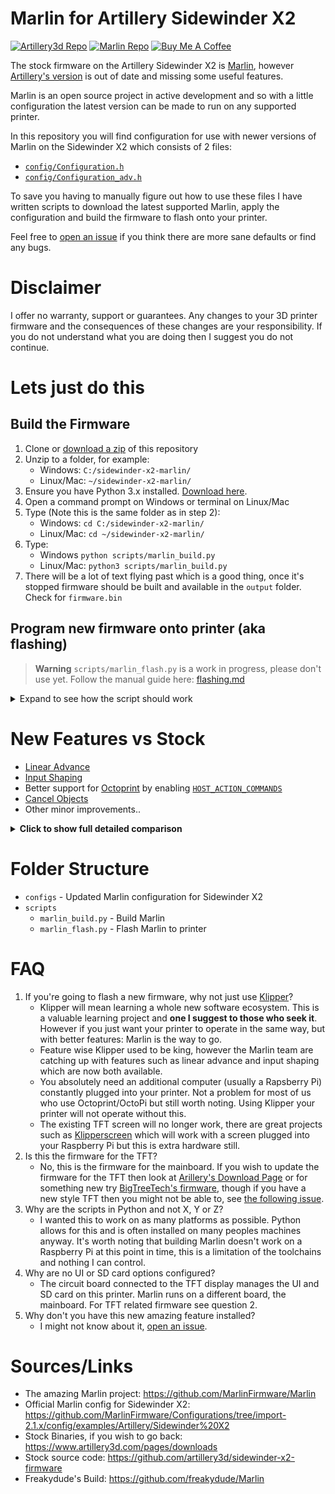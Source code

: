 # Marlin for Artillery Sidewinder X2
[![Artillery3d Repo](https://img.shields.io/badge/Artillery%20Version-v2.0.9.1-blue)](https://github.com/artillery3d/sidewinder-x2-firmware)
[![Marlin Repo](https://img.shields.io/github/v/release/MarlinFirmware/Marlin?label=%20Marlin%20Version)](https://github.com/MarlinFirmware/Marlin)
[![Buy Me A Coffee](https://www.buymeacoffee.com/assets/img/custom_images/yellow_img.png)](https://www.buymeacoffee.com/pp8mnskrg2f)



The stock firmware on the Artillery Sidewinder X2 is [Marlin](https://github.com/MarlinFirmware/Marlin), however [Artillery's version](https://github.com/artillery3d/sidewinder-x2-firmware) is out of date and missing some useful features.

Marlin is an open source project in active development and so with a little configuration the latest version can be made to run on any supported printer. 

In this repository you will find configuration for use with newer versions of Marlin on the Sidewinder X2 which consists of 2 files:
 - [`config/Configuration.h`](config/Configuration.h)
 - [`config/Configuration_adv.h`](config/Configuration_adv.h)

To save you having to manually figure out how to use these files I have written scripts to download the latest supported Marlin, apply the configuration and build the firmware to flash onto your printer.

Feel free to [open an issue](https://github.com/markrossington/sidewinder-x2-marlin/issues/new) if you think there are more sane defaults or find any bugs.

# Disclaimer
I offer no warranty, support or guarantees. Any changes to your 3D printer firmware and the consequences of these changes are your responsibility. If you do not understand what you are doing then I suggest you do not continue.

# Lets just do this

## Build the Firmware

 1. Clone or [download a zip](https://github.com/markrossington/sidewinder-x2-marlin/archive/refs/heads/main.zip) of this repository
 2. Unzip to a folder, for example: 
    * Windows: `C:/sidewinder-x2-marlin/` 
    * Linux/Mac: `~/sidewinder-x2-marlin/`
 3. Ensure you have Python 3.x installed. [Download here](https://www.python.org/downloads/).
 4. Open a command prompt on Windows or terminal on Linux/Mac
 5. Type (Note this is the same folder as in step 2): 
    * Windows: `cd C:/sidewinder-x2-marlin/` 
    * Linux/Mac: `cd ~/sidewinder-x2-marlin/` 
 6. Type:
    * Windows `python scripts/marlin_build.py`
    * Linux/Mac: `python3 scripts/marlin_build.py`
 7. There will be a lot of text flying past which is a good thing, once it's stopped firmware should be built and available in the `output` folder. Check for `firmware.bin`

## Program new firmware onto printer (aka flashing)
> **Warning**
> `scripts/marlin_flash.py` is a work in progress, please don't use yet. Follow the manual guide here: [flashing.md](flashing.md)

<details><summary>Expand to see how the script should work</summary>

 1. Ensure firmware has been built as in section above
 2. Ensure `dfu-util` installed:
    * Windows: Download latest from [here](https://dfu-util.sourceforge.net/releases/dfu-util-0.9-win64.zip) and unzip to the same folder you unzipped the files of the repository before in step 2, for example:`C:/sidewinder-x2-marlin/`
    * Linux: In a terminal type: `sudo apt install dfu-util`
    * Mac: In a terminal type: `brew install dfu-util`
 3. Turn printer on and plug a USB-B cable between the printer and your computer
 4. Open a command prompt on Windows or terminal on Linux/Mac
 5. Type:
    * Windows `python scripts/marlin_flash.py`
    * Linux/Mac: `python3 scripts/marlin_flash.py`
</details>

# New Features vs Stock
 * [Linear Advance](https://marlinfw.org/docs/features/lin_advance.html)
 * [Input Shaping](https://marlinfw.org/docs/gcode/M593.html)
 * Better support for [Octoprint](https://octoprint.org) by enabling [`HOST_ACTION_COMMANDS`](https://reprap.org/wiki/G-code#Action_commands)
 * [Cancel Objects](https://marlinfw.org/docs/gcode/M486.html)
 * Other minor improvements..

<details><summary><strong>Click to show full detailed comparison</strong></summary>

| Feature/Difference           | Stock              | This                      | Reference Variable                               | Rationale/Notes                                                                                          |
| ---------------------------- | ------------------ | ------------------------- | ------------------------------------------------ | -------------------------------------------------------------------------------------------------------- |
| Marlin Version               | 2.0.9.1            | 2.1.2 Bugfix              | N/A                                              | Less bugs, newer features, see [Marlin Releases](https://github.com/MarlinFirmware/Marlin/releases) page |
| Heater Minimum Temperature   | 5 C                | -5 C                      | HEATER_0_MINTEMP etc                             | 5 C is a bad default because it is a reasonable ambient temperature in a garage                          |
| Restore level after home     | Off                | On                        | ENABLE_LEVELING_AFTER_G28                        | Save having to enter `M420` to restore the mesh after home in slicer settings                            |
| Possible to detach servo     | Off                | On                        | SERVO_DETACH_GCODE                               | Add ability to send `M282` for lower power idle state                                                    |
| Kickstarting fans            | Off                | 100ms                     | FAN_KICKSTART_TIME                               | Allows the fan to spin up reliably                                                                       |
| Auto Aligning Steppers       | Off                | On                        | Z_STEPPER_AUTO_ALIGN                             | There are 2 Z axis steppers TBD check if this is needed                                                  |
| Input Shaping                | Off                | On                        | INPUT_SHAPING_X, INPUT_SHAPING_Y                 | Allows reduction in ringing and ghosting artifacts on prints induced by vibrations of the printer        |
| Adaptive Step Smoothing      | Off                | On                        | ADAPTIVE_STEP_SMOOTHING                          | Increases resolution of stepping for better print quality                                                |
| Linear Advance               | Off                | On                        | LIN_ADVANCE                                      | Maintains consistent pressure in the nozzle for cleaner corners/ other features which change speed       |
| Increased Arc support        | Low Res No Circles | Higher Res, allow circles | MIN_ARC_SEGMENT_MM, ARC_P_CIRCLES                |                                                                                                          |
| Internal Move Buffer         | 16                 | 64                        | BLOCK_BUFFER_SIZE                                | Increase buffer size providing there is SRAM available is a good thing                                   |
| Serial ASCII Buffer          | 4 bytes            | 32 bytes                  | BUFSIZE                                          |                                                                                                          |
| Serial Receive Buffer        | 128 bytes          | 2048 bytes                | RX_BUFFER_SIZE                                   | This makes printing with something like octoprint much smoother and less likely to stutter               |
| Advanced OK Command          | Off                | On                        | ADVANCED_OK                                      | Allow Marlin to respond with additional info when returning OK                                           |
| M600 Filament change feature | Off                | On                        | NOZZLE_PARK_FEATURE, ADVANCED_PAUSE_FEATURE      |                                                                                                          |
| Auto report position         | Off                | On                        | AUTO_REPORT_POSITION, M114_DETAIL, M114_REALTIME | some clients may use this                                                                                |
| Lower Case G-Code            | Off                | On                        | GCODE_CASE_INSENSITIVE                           | Why not                                                                                                  |
| Host Action Commands         | Off                | On                        | HOST_ACTION_COMMANDS                             | Allow more advanced features of octoprint at negligible cost to performance                              |
| Cancel Objects               | Off                | On                        | CANCEL_OBJECTS                                   | Useful mid print to continue with other projects if one may have lifted or otherwise failed              |
</details>


# Folder Structure

* `configs` - Updated Marlin configuration for Sidewinder X2
* `scripts`
  * `marlin_build.py` - Build Marlin
  * `marlin_flash.py` - Flash Marlin to printer

# FAQ

  1. If you're going to flash a new firmware, why not just use [Klipper](https://www.klipper3d.org)?
     * Klipper will mean learning a whole new software ecosystem. This is a valuable learning project and **one I suggest to those who seek it**. However if you just want your printer to operate in the same way, but with better features: Marlin is the way to go. 
     * Feature wise Klipper used to be king, however the Marlin team are catching up with features such as linear advance and input shaping which are now both available. 
     * You absolutely need an additional computer (usually a Rapsberry Pi) constantly plugged into your printer. Not a problem for most of us who use Octoprint/OctoPi but still worth noting. Using Klipper your printer will not operate without this. 
     * The existing TFT screen will no longer work, there are great projects such as [Klipperscreen](https://klipperscreen.readthedocs.io) which will work with a screen plugged into your Raspberry Pi but this is extra hardware still. 
  2. Is this the firmware for the TFT?
     * No, this is the firmware for the mainboard. If you wish to update the firmware for the TFT then look at [Arillery's Download Page](https://www.artillery3d.com/pages/downloads) or for something new try [BigTreeTech's firmware](https://github.com/bigtreetech/BIGTREETECH-TouchScreenFirmware), though if you have a new style TFT then you might not be able to, see [the following issue](https://github.com/bigtreetech/BIGTREETECH-TouchScreenFirmware/issues/2391).
  3. Why are the scripts in Python and not X, Y or Z?
      * I wanted this to work on as many platforms as possible. Python allows for this and is often installed on many peoples machines anyway. It's worth noting that building Marlin doesn't work on a Raspberry Pi at this point in time, this is a limitation of the toolchains and nothing I can control.
  4. Why are no UI or SD card options configured?
      * The circuit board connected to the TFT display manages the UI and SD card on this printer. Marlin runs on a different board, the mainboard. For TFT related firmware see question 2.
  5. Why don't you have this new amazing feature installed?
      * I might not know about it, [open an issue](https://github.com/markrossington/sidewinder-x2-marlin/issues/new).

# Sources/Links

 - The amazing Marlin project: https://github.com/MarlinFirmware/Marlin
 - Official Marlin config for Sidewinder X2: https://github.com/MarlinFirmware/Configurations/tree/import-2.1.x/config/examples/Artillery/Sidewinder%20X2
 - Stock Binaries, if you wish to go back: https://www.artillery3d.com/pages/downloads
 - Stock source code: https://github.com/artillery3d/sidewinder-x2-firmware
 - Freakydude's Build: https://github.com/freakydude/Marlin
